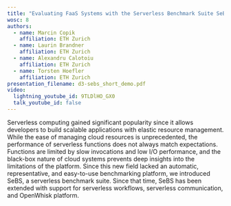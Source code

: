 ```yaml
---
title: "Evaluating FaaS Systems with the Serverless Benchmark Suite SeBS"
wosc: 8
authors:
  - name: Marcin Copik
    affiliation: ETH Zurich
  - name: Laurin Brandner
    affiliation: ETH Zurich
  - name: Alexandru Calotoiu
    affiliation: ETH Zurich
  - name: Torsten Hoefler
    affiliation: ETH Zurich
presentation_filename: d3-sebs_short_demo.pdf
video:
  lightning_youtube_id: 9TLDlHO_GX0
  talk_youtube_id: false
---
```


Serverless computing gained significant popularity since it allows
developers to build scalable applications with elastic resource
management. While the ease of managing cloud resources is
unprecedented, the performance of serverless functions does not always
match expectations. Functions are limited by slow invocations and low
I/O performance, and the black-box nature of cloud systems prevents
deep insights into the limitations of the platform. Since this new
field lacked an automatic, representative, and easy-to-use
benchmarking platform, we introduced SeBS, a serverless benchmark
suite. Since that time, SeBS has been extended with support for
serverless workflows, serverless communication, and OpenWhisk
platform.